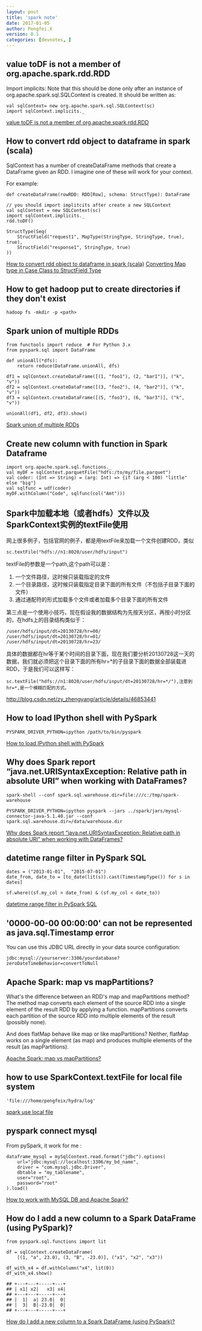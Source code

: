 ```yaml
---
layout: post
title: 'spark note'
date: 2017-01-05
author: Pengfei.X
version: 0.1
categories: [devnotes, ]
---
```



## value toDF is not a member of org.apache.spark.rdd.RDD

Import implicits: Note that this should be done only after an instance of
org.apache.spark.sql.SQLContext is created. It should be written as:

    val sqlContext= new org.apache.spark.sql.SQLContext(sc)
    import sqlContext.implicits._

[value toDF is not a member of org.apache.spark.rdd.RDD](http://stackoverflow.com/questions/33704831/value-todf-is-not-a-member-of-org-apache-spark-rdd-rdd)


## How to convert rdd object to dataframe in spark (scala)

SqlContext has a number of createDataFrame methods that create a DataFrame given an RDD.
I imagine one of these will work for your context.

For example:

    def createDataFrame(rowRDD: RDD[Row], schema: StructType): DataFrame

    // you should import implitcits after create a new SQLContext
    val sqlContext = new SQLContext(sc)
    import sqlContext.implicits._
    rdd.toDF()

    StructType(Seq(
        StructField("request1", MapType(StringType, StringType, true), true),
        StructField("response1", StringType, true)
    ))

[How to convert rdd object to dataframe in spark (scala)](http://stackoverflow.com/questions/29383578/how-to-convert-rdd-object-to-dataframe-in-spark)
[Converting Map type in Case Class to StructField Type](http://stackoverflow.com/questions/34629493/converting-map-type-in-case-class-to-structfield-type)


## How to get hadoop put to create directories if they don't exist

    hadoop fs -mkdir -p <path>


## Spark union of multiple RDDs

    from functools import reduce  # For Python 3.x
    from pyspark.sql import DataFrame

    def unionAll(*dfs):
        return reduce(DataFrame.unionAll, dfs)

    df1 = sqlContext.createDataFrame([(1, "foo1"), (2, "bar1")], ("k", "v"))
    df2 = sqlContext.createDataFrame([(3, "foo2"), (4, "bar2")], ("k", "v"))
    df3 = sqlContext.createDataFrame([(5, "foo3"), (6, "bar3")], ("k", "v"))

    unionAll(df1, df2, df3).show()

[Spark union of multiple RDDs](http://stackoverflow.com/questions/33743978/spark-union-of-multiple-rdds)


## Create new column with function in Spark Dataframe
    
    import org.apache.spark.sql.functions._
    val myDF = sqlContext.parquetFile("hdfs:/to/my/file.parquet")
    val coder: (Int => String) = (arg: Int) => {if (arg < 100) "little" else "big"}
    val sqlfunc = udf(coder)
    myDF.withColumn("Code", sqlfunc(col("Amt")))


## Spark中加载本地（或者hdfs）文件以及SparkContext实例的textFile使用

网上很多例子，包括官网的例子，都是用textFile来加载一个文件创建RDD，类似

    sc.textFile("hdfs://n1:8020/user/hdfs/input")


textFile的参数是一个path,这个path可以是：
1. 一个文件路径，这时候只装载指定的文件
2. 一个目录路径，这时候只装载指定目录下面的所有文件（不包括子目录下面的文件）
3. 通过通配符的形式加载多个文件或者加载多个目录下面的所有文件


第三点是一个使用小技巧，现在假设我的数据结构为先按天分区，再按小时分区的，在hdfs上的目录结构类似于：

    /user/hdfs/input/dt=20130728/hr=00/
    /user/hdfs/input/dt=20130728/hr=01/
    /user/hdfs/input/dt=20130728/hr=23/

具体的数据都在hr等于某个时间的目录下面，现在我们要分析20130728这一天的数据，我们就必须把这个目录下面的所有hr=\*的子目录下面的数据全部装载进RDD，于是我们可以这样写：

    sc.textFile("hdfs://n1:8020/user/hdfs/input/dt=20130728/hr=*/"),注意到hr=*,是一个模糊匹配的方式。

http://blog.csdn.net/zy_zhengyang/article/details/46853441


## How to load IPython shell with PySpark

    PYSPARK_DRIVER_PYTHON=ipython /path/to/bin/pyspark

[How to load IPython shell with PySpark](http://stackoverflow.com/questions/31862293/how-to-load-ipython-shell-with-pyspark)


## Why does Spark report “java.net.URISyntaxException: Relative path in absolute URI” when working with DataFrames?

    spark-shell --conf spark.sql.warehouse.dir=file:///c:/tmp/spark-warehouse

    PYSPARK_DRIVER_PYTHON=ipython pyspark --jars ../spark/jars/mysql-connector-java-5.1.40.jar --conf spark.sql.warehouse.dir=/data/warehouse.dir

[Why does Spark report “java.net.URISyntaxException: Relative path in absolute URI” when working with DataFrames?](http://stackoverflow.com/questions/38940312/why-does-spark-report-java-net-urisyntaxexception-relative-path-in-absolute-ur)


## datetime range filter in PySpark SQL

    dates = ("2013-01-01",  "2015-07-01")
    date_from, date_to = [to_date(lit(s)).cast(TimestampType()) for s in dates]

    sf.where((sf.my_col > date_from) & (sf.my_col < date_to))

[datetime range filter in PySpark SQL](http://stackoverflow.com/questions/31407461/datetime-range-filter-in-pyspark-sql)


## '0000-00-00 00:00:00' can not be represented as java.sql.Timestamp error

You can use this JDBC URL directly in your data source configuration:

    jdbc:mysql://yourserver:3306/yourdatabase?zeroDateTimeBehavior=convertToNull


## Apache Spark: map vs mapPartitions?

What's the difference between an RDD's map and mapPartitions method?
The method map converts each element of the source RDD into a single element of the result RDD by applying a function.
mapPartitions converts each partition of the source RDD into multiple elements of the result (possibly none).

And does flatMap behave like map or like mapPartitions?
Neither, flatMap works on a single element (as map) and produces multiple elements of the result (as mapPartitions).

[Apache Spark: map vs mapPartitions?](http://stackoverflow.com/questions/21185092/apache-spark-map-vs-mappartitions)


## how to use SparkContext.textFile for local file system

    'file:///home/pengfeix/hydra/log'

[spark use local file](http://stackoverflow.com/questions/27299923/how-to-load-local-file-in-sc-textfile-instead-of-hdfs)


## pyspark connect mysql

From pySpark, it work for me :

    dataframe_mysql = mySqlContext.read.format("jdbc").options(
        url="jdbc:mysql://localhost:3306/my_bd_name",
        driver = "com.mysql.jdbc.Driver",
        dbtable = "my_tablename",
        user="root",
        password="root"
    ).load()

[How to work with MySQL DB and Apache Spark?](http://stackoverflow.com/questions/27718382/how-to-work-with-mysql-db-and-apache-spark)


## How do I add a new column to a Spark DataFrame (using PySpark)?

    from pyspark.sql.functions import lit

    df = sqlContext.createDataFrame(
        [(1, "a", 23.0), (3, "B", -23.0)], ("x1", "x2", "x3"))

    df_with_x4 = df.withColumn("x4", lit(0))
    df_with_x4.show()

    ## +---+---+-----+---+
    ## | x1| x2|   x3| x4|
    ## +---+---+-----+---+
    ## |  1|  a| 23.0|  0|
    ## |  3|  B|-23.0|  0|
    ## +---+---+-----+---+

[How do I add a new column to a Spark DataFrame (using PySpark)?](http://stackoverflow.com/questions/33681487/how-do-i-add-a-new-column-to-a-spark-dataframe-using-pyspark)
